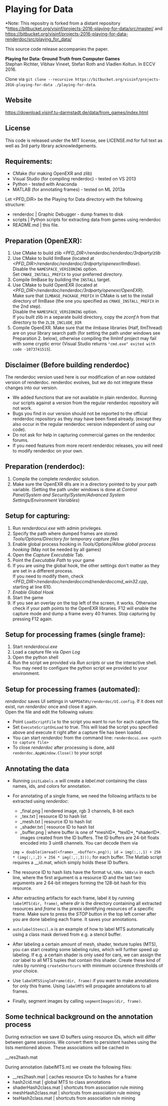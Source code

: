 Playing for Data
===============================================================================

*Note: This repositry is forked from a distant repository *https://bitbucket.org/visinf/projects-2016-playing-for-data/src/master/ and https://bitbucket.org/visinf/projects-2016-playing-for-data-renderdoc/src/playing_for_data/

This source code release accompanies the paper. 

**Playing for Data: Ground Truth from Computer Games**  
Stephan Richter, Vibhav Vineet, Stefan Roth and Vladlen Koltun. In ECCV 2016.  

Clone via `git clone --recursive https://bitbucket.org/visinf/projects-2016-playing-for-data ./playing-for-data`.


Website
-------------------------------------------------------------------------------
https://download.visinf.tu-darmstadt.de/data/from_games/index.html


License
-------------------------------------------------------------------------------
This code is released under the MIT license, see LICENSE.md for full text as well as 3rd party library acknowledgements.

Requirements:
-------------------------------------------------------------------------------
* CMake (for making OpenEXR and zlib)
* Visual Studio (for compiling renderdoc) - tested on VS 2013
* Python - tested with Anaconda
* MATLAB (for annotating frames) - tested on ML 2013a


Let <PFD_DIR> be the Playing for Data directory with the following structure:

* renderdoc  | Graphic Debugger - dump frames to disk
* scripts    | Python scripts for extracting data from games using renderdoc
* README.md  | this file.


Preparation (OpenEXR):
-------------------------------------------------------------------------------
1. Use CMake to build zlib *<PFD_DIR>/renderdoc/renderdoc/3rdparty/zlib*
2. Use CMake to build IlmBase (located at *<PFD_DIR>/renderdoc/renderdoc/3rdparty/openexr/IlmBase*).  
   Disable the `NAMESPACE_VERSIONING` option.  
   Set `CMAKE_INSTALL_PREFIX` to your preferred directory.   
3. Compile IlmBase by building the `INSTALL` target.
4. Use CMake to build OpenEXR (located at *<PFD_DIR>/renderdoc/renderdoc/3rdparty/openexr/OpenEXR*).  
   Make sure that `ILMBASE_PACKAGE_PREFIX` in CMake is set to the install directory of IlmBase
   (the one you specified as `CMAKE_INSTALL_PREFIX` in the 2nd step).  
   Disable the `NAMESPACE_VERSIONING` option.  
   If you built zlib in a separate build directory, copy the *zconf.h* from that directory to the `ZLIB_INCLUDE_DIR`
5. Compile OpenEXR. Make sure that the ilmbase libraries (Half, IlmThread) are on your library search path 
   (for setting the path under windows see Preparation 2. below), 
   otherwise compiling the IlmImf project may fail with some cryptic error (Visual Studio returns `"cmd.exe" exited with code -1073741515`).
   

Disclaimer (Before building renderdoc)
-------------------------------------------------------------------------------
The renderdoc version used here is our modification of an now outdated version of renderdoc.
renderdoc evolves, but we do not integrate these changes into our version.

* We added functions that are not available in plain renderdoc. Running our scripts against a version from the regular renderdoc repository will not work.
* Bugs you find in our version should not be reported to the official renderdoc repository as they may have been fixed already. (except they also occur in the regular renderdoc version independent of using our code).
* Do not ask for help in capturing commercial games on the renderdoc forums.
* If you need features from more recent renderdoc releases, you will need to modify renderdoc on your own.


Preparation (renderdoc):
-------------------------------------------------------------------------------
1. Compile the complete *renderdoc* solution.
2. Make sure the OpenEXR dlls are in a directory pointed to by your path variable.
   (Setting the path under windows is done at
    *Control Panel/System and Security/System/Advanced System Settings/Environment Variables*)



Setup for capturing:
-------------------------------------------------------------------------------
1. Run *renderdocui.exe* with admin privileges.
2. Specify the path where dumped frames are stored: *Tools/Options/Directory for temporary capture files*
3. Enable global process hooking in *Tools/Options/Allow global process hooking* (May not be needed by all games)
4. Open the *Capture Executable* Tab.
5. Point the *Executable Path* to your game
6. If you are using the global hook, the other settings don't matter as they are set in a different process.  
   If you need to modify them, check *<PFD_DIR>/renderdoc/renderdoccmd/renderdoccmd_win32.cpp*, starting at line 610.
7. *Enable Global Hook*
8. Start the game
9. If you see an overlay on the top left of the screen, it works. Otherwise check if your path points to the OpenEXR libraries.
   F12 will enable the capture mode and dump a frame every 40 frames. Stop capturing by pressing F12 again.


Setup for processing frames (single frame):
-------------------------------------------------------------------------------
1. Start *renderdocui.exe*
2. Load a capture file via *Open Log*
3. Open the python shell
4. Run the script we provided via *Run scripts* or use the interactive shell.  
   You may need to configure the python script we provided to your environment.


Setup for processing frames (automated):
-------------------------------------------------------------------------------
*renderdoc* saves UI settings in `%APPDATA%/renderdoc/UI.config`. 
If it does not exist, run *renderdoc* once and close it again.  
Open the file and edit the following values:

* Point `LoadScriptFile` to the script you want to run for each capture file.
* Set `ExecuteScriptOnLoad` to true. This will load the script you specified above
  and execute it right after a capture file has been loaded.
* You can start *renderdoc* from the command line: `renderdocui.exe <path to capture file>`
* To close *renderdoc* after processing is done, add `renderdoc.AppWindow.Close()` to your script


Annotating the data
-------------------------------------------------------------------------------

* Running `initLabels.m` will create a *label.mat* containing
  the class names, ids, and colors for annotation. 

* For annotating of a single frame, we need the following artifacts to be
  extracted using *renderdoc*:
   * <frame>_final.png    |  rendered image, rgb 3 channels, 8-bit each
   * <frame>_tex.txt      |  resource ID to hash list
   * <frame>_mesh.txt     |  resource ID to hash list
   * <frame>_shader.txt   |  resource ID to hash list
   * <frame>_buffer.png   |  where buffer is one of *meshID*, *texID*, *shaderID*. images created from the ID buffers. The ID buffers are 24-bit floats encoded into 3 uint8 channels. You can decode them via
   `img = double(imread(<frame>__<buffer>.png)); id = img(:,:,1) + 256 * (img(:,:,2) + 256 * img(:,:,3)));`
for each buffer. The Matlab script requires a <frame>__id.mat, which simply holds these ID buffers.  

* The resource ID to hash lists have the format `%d,%08x.%08x\n`
  in each line, where the first argument is a resource ID and the last two
  arguments are 2 64-bit integers forming the 128-bit hash for this resource.

* After extracting artifacts for each frame, label it by running
  `labelMTS(dir, frame)`, where *dir* is the directory containing all extracted resources and *frame*
  is the prexix identifying resources of a specific frame.
  Make sure to press the *STOP* button in the top left corner after you
  are done labeling each frame. It saves your annotations.

* `autolabelStencil.m` is an example of how to label MTS automatically
  using a class mask derived from e.g. a stencil buffer.

* After labeling a certain amount of mesh, shader, texture tuples (MTS),
  you can start creating some labeling rules, which will further speed up labeling.
  If e.g. a certain shader is only used for cars, we can assign 
  the *car* label to all MTS tuples that contain this shader.
  Create these kind of rules by running `createShortcurs` with 
  minimum occurence thresholds of your choice.

* Use `labelMTSSingleFrame(dir, frame)` if you want to make annotations
  for only this frame. Using `labelMTS` will propagate annotations to all frames.

* Finally, segment images by calling `segmentImages(dir, frame)`.

Some technical background on the annotation process
-------------------------------------------------------------------------------
During extraction we save ID buffers using resource IDs, 
which will differ between game sessions. We convert them
to persistent hashes using the lists mentioned above.
These associations will be cached in 
<frame>__res2hash.mat

During annotation (labelMTS.m) we create the following files:
* <frame>__res2hash.mat    | caches resource IDs to hashes for a frame
* hash2cid.mat             | global MTS to class annotations
* shaderHash2class.mat     | shortcuts from association rule mining
* meshHash2class.mat       | shortcuts from association rule mining
* texHash2class.mat        | shortcuts from association rule mining